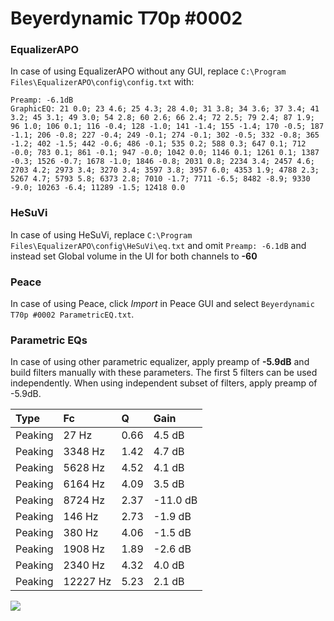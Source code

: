 # Beyerdynamic T70p #0002

### EqualizerAPO
In case of using EqualizerAPO without any GUI, replace `C:\Program Files\EqualizerAPO\config\config.txt`
with:
```
Preamp: -6.1dB
GraphicEQ: 21 0.0; 23 4.6; 25 4.3; 28 4.0; 31 3.8; 34 3.6; 37 3.4; 41 3.2; 45 3.1; 49 3.0; 54 2.8; 60 2.6; 66 2.4; 72 2.5; 79 2.4; 87 1.9; 96 1.0; 106 0.1; 116 -0.4; 128 -1.0; 141 -1.4; 155 -1.4; 170 -0.5; 187 -1.1; 206 -0.8; 227 -0.4; 249 -0.1; 274 -0.1; 302 -0.5; 332 -0.8; 365 -1.2; 402 -1.5; 442 -0.6; 486 -0.1; 535 0.2; 588 0.3; 647 0.1; 712 -0.0; 783 0.1; 861 -0.1; 947 -0.0; 1042 0.0; 1146 0.1; 1261 0.1; 1387 -0.3; 1526 -0.7; 1678 -1.0; 1846 -0.8; 2031 0.8; 2234 3.4; 2457 4.6; 2703 4.2; 2973 3.4; 3270 3.4; 3597 3.8; 3957 6.0; 4353 1.9; 4788 2.3; 5267 4.7; 5793 5.8; 6373 2.8; 7010 -1.7; 7711 -6.5; 8482 -8.9; 9330 -9.0; 10263 -6.4; 11289 -1.5; 12418 0.0
```

### HeSuVi
In case of using HeSuVi, replace `C:\Program Files\EqualizerAPO\config\HeSuVi\eq.txt` and omit `Preamp:
-6.1dB` and instead set Global volume in the UI for both channels to **-60**

### Peace
In case of using Peace, click *Import* in Peace GUI and select `Beyerdynamic T70p #0002 ParametricEQ.txt`.

### Parametric EQs
In case of using other parametric equalizer, apply preamp of **-5.9dB** and build filters manually
with these parameters. The first 5 filters can be used independently.
When using independent subset of filters, apply preamp of -5.9dB.

| Type    | Fc       |    Q | Gain     |
|:--------|:---------|:-----|:---------|
| Peaking | 27 Hz    | 0.66 | 4.5 dB   |
| Peaking | 3348 Hz  | 1.42 | 4.7 dB   |
| Peaking | 5628 Hz  | 4.52 | 4.1 dB   |
| Peaking | 6164 Hz  | 4.09 | 3.5 dB   |
| Peaking | 8724 Hz  | 2.37 | -11.0 dB |
| Peaking | 146 Hz   | 2.73 | -1.9 dB  |
| Peaking | 380 Hz   | 4.06 | -1.5 dB  |
| Peaking | 1908 Hz  | 1.89 | -2.6 dB  |
| Peaking | 2340 Hz  | 4.32 | 4.0 dB   |
| Peaking | 12227 Hz | 5.23 | 2.1 dB   |

![](https://raw.githubusercontent.com/jaakkopasanen/AutoEq/master/results/innerfidelity/sbaf-serious/Beyerdynamic%20T70p%20#0002/Beyerdynamic%20T70p%20#0002.png)